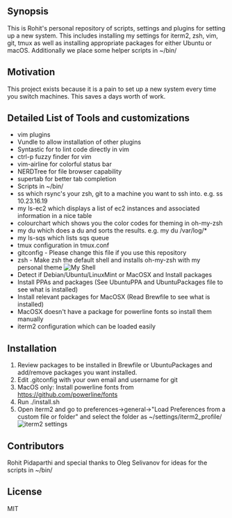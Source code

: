 ## Synopsis

This is Rohit's personal repository of scripts, settings and plugins for setting up a new system. This includes installing my settings for iterm2, zsh, vim, git, tmux as well as installing appropriate packages for either Ubuntu or macOS. Additionally we place some helper scripts in ~/bin/

## Motivation

This project exists because it is a pain to set up a new system every time you switch machines. This saves a days worth of work.

## Detailed List of Tools and customizations

+ vim plugins
 + Vundle to allow installation of other plugins
 + Syntastic for to lint code directly in vim
 + ctrl-p fuzzy finder for vim
 + vim-airline for colorful status bar
 + NERDTree for file browser capability
 + supertab for better tab completion
+ Scripts in ~/bin/
 + ss which rsync's your zsh, git to a machine you want to ssh into. e.g. ss 10.23.16.19
 + my ls-ec2 which displays a list of ec2 instances and associated information in a nice table
 + colourchart which shows you the color codes for theming in oh-my-zsh
 + my du which does a du and sorts the results. e.g. my du /var/log/\*
 + my ls-sqs which lists sqs queue
+ tmux configuration in tmux.conf
+ gitconfig - Please change this file if you use this repository
+ zsh - Make zsh the default shell and installs oh-my-zsh with my personal theme
![My Shell](http://i65.tinypic.com/2vb08p2.png)
+ Detect if Debian/Ubuntu/LinuxMint or MacOSX and Install packages
 + Install PPAs and packages (See UbuntuPPA and UbuntuPackages file to see what is installed)
 + Install relevant packages for MacOSX (Read Brewfile to see what is installed)
 + MacOSX doesn't have a package for powerline fonts so install them manually
+ iterm2 configuration which can be loaded easily

## Installation

1. Review packages to be installed in Brewfile or UbuntuPackages and add/remove packages you want installed.
2. Edit .gitconfig with your own email and username for git
3. MacOS only: Install powerline fonts from https://github.com/powerline/fonts
4. Run ./install.sh
5. Open iterm2 and go to preferences->general->"Load Preferences from a custom file or folder" and select the folder as ~/settings/iterm2_profile/
![iterm2 settings](http://i63.tinypic.com/5yyhow.png)

## Contributors

Rohit Pidaparthi and special thanks to Oleg Selivanov for ideas for the scripts in ~/bin/

## License

MIT
